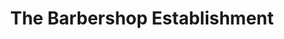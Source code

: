 ---
title: "The Barbershop Establishment"
url: /lynnfield/the-barbershop-establishment/
shop: Friseur
---